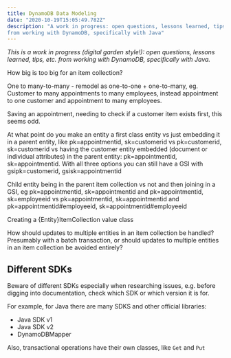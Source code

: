 ```yaml
---
title: DynamoDB Data Modeling
date: "2020-10-19T15:05:49.782Z"
description: "A work in progress: open questions, lessons learned, tips, etc. 
from working with DynamoDB, specifically with Java"
---
```


_This is a work in progress (digital garden style!): open questions, 
lessons learned, tips, etc. from working with DynamoDB, specifically with Java._

How big is too big for an item collection?

One to many-to-many - remodel as one-to-one + one-to-many, 
eg. Customer to many appointments to many employees, instead appointment to one 
customer and appointment to many employees.

Saving an appointment, needing to check if a customer item exists first, 
this seems odd.

At what point do you make an entity a first class entity vs just embedding it 
in a parent entity, like pk=appointmentid, sk=customerid vs pk=customerid, sk=customerid 
vs having the customer entity embedded (document or individual attributes) in the 
parent entity: pk=appointmentid, sk=appointmentid. With all three options you can still have a GSI with gsipk=customerid, gsisk=appointmentid

Child entity being in the parent item collection vs not and then joining in a GSI, 
eg pk=appointmentid, sk=appointmentid and pk=appointmentid, sk=employeeid 
vs pk=appointmentid, sk=appointmentid and pk=appointmentid#employeeid, sk=appointmentid#employeeid

Creating a {Entity}ItemCollection value class

How should updates to multiple entities in an item collection be handled? 
Presumably with a batch transaction, or should updates to multiple entities in an 
item collection be avoided entirely?

## Different SDKs

Beware of different SDKs especially when researching issues, e.g. before digging 
into documentation, check which SDK or which version it is for.

For example, for Java there are many SDKS and other official libraries: 

- Java SDK v1
- Java SDK v2
- DynamoDBMapper

Also, transactional operations have their own classes, like `Get` and `Put`
